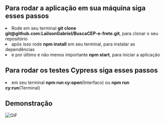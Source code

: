 <h2>Para rodar a aplicação em sua máquina siga esses passos</h2>
  <li>Rode em seu terminal <strong>git clone git@github.com:LailsonGabriel/BuscaCEP-e-frete.git</strong>, para clonar o seu repositório</li>
  <li>após isso rode <strong>npm install</strong> em seu terminal, para instalar as dependências</li>
  <li>e por último e não menos importante <strong>npm start</strong>, para iniciar a aplicação</li>
  
<h2>Para rodar os testes Cypress siga esses passos</h2>
  <li>em seu terminal <strong>npm run cy:open</strong>(Interfaco) ou <strong>npm run cy:run</strong>(Terminal)</li>
  
## Demonstração

![GIF](https://github.com/LailsonGabriel/BuscaCEP-e-frete/blob/main/ezgif.com-gif-maker%20(1).gif)
